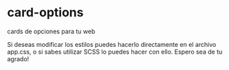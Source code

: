 # card-options
cards de opciones para tu web

Si deseas modificar los estilos puedes hacerlo directamente en el archivo app.css, o si sabes utilizar SCSS lo puedes hacer con ello.
Espero sea de tu agrado!
